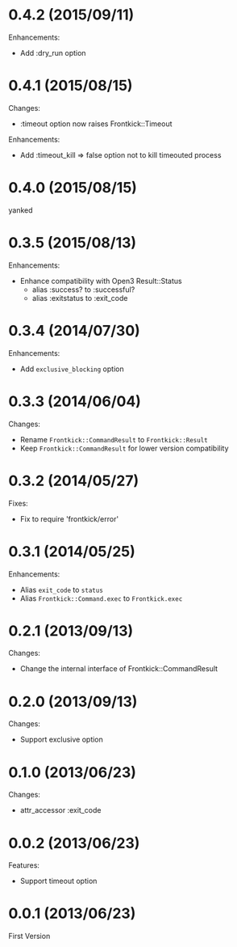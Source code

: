 # 0.4.2 (2015/09/11)

Enhancements:

- Add :dry_run option

# 0.4.1 (2015/08/15)

Changes:

- :timeout option now raises Frontkick::Timeout

Enhancements:

- Add :timeout_kill => false option not to kill timeouted process

# 0.4.0 (2015/08/15)

yanked

# 0.3.5 (2015/08/13)

Enhancements:

- Enhance compatibility with Open3 Result::Status
  - alias :success? to :successful?
  - alias :exitstatus to :exit_code

# 0.3.4 (2014/07/30)

Enhancements:

- Add `exclusive_blocking` option

# 0.3.3 (2014/06/04)

Changes:

- Rename `Frontkick::CommandResult` to `Frontkick::Result`
- Keep `Frontkick::CommandResult` for lower version compatibility

# 0.3.2 (2014/05/27)

Fixes:

- Fix to require 'frontkick/error'

# 0.3.1 (2014/05/25)

Enhancements:

- Alias `exit_code` to `status`
- Alias `Frontkick::Command.exec` to `Frontkick.exec`

# 0.2.1 (2013/09/13)

Changes:

- Change the internal interface of Frontkick::CommandResult

# 0.2.0 (2013/09/13)

Changes:

- Support exclusive option

# 0.1.0 (2013/06/23)

Changes:

- attr_accessor :exit_code

# 0.0.2 (2013/06/23)

Features:

- Support timeout option

# 0.0.1 (2013/06/23)

First Version


